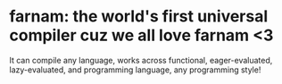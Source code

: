 # farnam: the world's first universal compiler cuz we all love farnam <3
It can compile any language, works across functional, eager-evaluated, lazy-evaluated, and programming language, any programming style!
